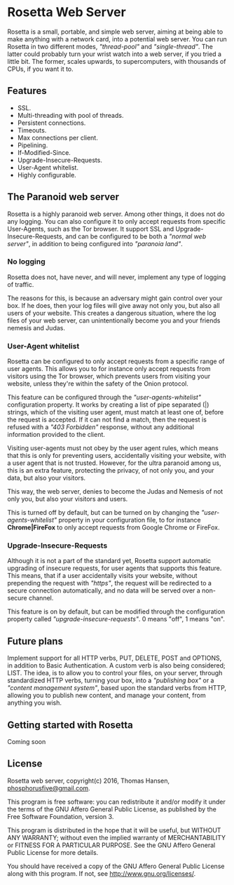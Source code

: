 Rosetta Web Server
==================

Rosetta is a small, portable, and simple web server, aiming at being able to make
anything with a network card, into a potential web server. You can run Rosetta in two
different modes, *"thread-pool"* and *"single-thread"*. The latter could probably
turn your wrist watch into a web server, if you tried a little bit. The former,
scales upwards, to supercomputers, with thousands of CPUs, if you want it to.

## Features

* SSL.
* Multi-threading with pool of threads.
* Persistent connections.
* Timeouts.
* Max connections per client.
* Pipelining.
* If-Modified-Since.
* Upgrade-Insecure-Requests.
* User-Agent whitelist.
* Highly configurable.

## The Paranoid web server

Rosetta is a highly paranoid web server. Among other things, it does not do any logging. You
can also configure it to only accept requests from specific User-Agents, such as the Tor
browser. It support SSL and Upgrade-Insecure-Requests, and can be configured to be both
a *"normal web server"*, in addition to being configured into *"paranoia land"*.

### No logging

Rosetta does not, have never, and will never, implement any type of logging of traffic.

The reasons for this, is because an adversary might gain control over your box. If he does,
then your log files will give away not only you, but also all users of your website. This
creates a dangerous situation, where the log files of your web server, can unintentionally
become you and your friends nemesis and Judas.

### User-Agent whitelist

Rosetta can be configured to only accept requests from a specific range of user agents.
This allows you to for instance only accept requests from visitors using the Tor browser,
which prevents users from visiting your website, unless they're within the safety of
the Onion protocol.

This feature can be configured through the *"user-agents-whitelist"* configuration
property. It works by creating a list of pipe separated (|) strings, which of the
visiting user agent, must match at least one of, before the request is accepted.
If it can not find a match, then the request is refused with a *"403 Forbidden"*
response, without any additional information provided to the client.

Visiting user-agents must not obey by the user agent rules, which means that this
is only for preventing users, accidentally visiting your website, with a user agent
that is not trusted. However, for the ultra paranoid among us, this is an extra
feature, protecting the privacy, of not only you, and your data, but also your visitors.

This way, the web server, denies to become the Judas and Nemesis of not only you, but
also your visitors and users.

This is turned off by default, but can be turned on by changing the *"user-agents-whitelist"*
property in your configuration file, to for instance **Chrome|FireFox** to only accept
requests from Google Chrome or FireFox.

### Upgrade-Insecure-Requests

Although it is not a part of the standard yet, Rosetta support automatic upgrading of
insecure requests, for user agents that supports this feature. This means, that if a user
accidentally visits your website, without prepending the request with *"https"*, the
request will be redirected to a secure connection automatically, and no data will be
served over a non-secure channel.

This feature is on by default, but can be modified through the configuration property
called *"upgrade-insecure-requests"*. 0 means "off", 1 means "on".

## Future plans

Implement support for all HTTP verbs, PUT, DELETE, POST and OPTIONS, in addition to Basic
Authentication. A custom verb is also being considered; LIST. The idea, is to allow you
to control your files, on your server, through standardized HTTP verbs, turning your
box, into a *"publishing box"* or a *"content management system"*, based upon the
standard verbs from HTTP, allowing you to publish new content, and manage your content,
from anything you wish.

## Getting started with Rosetta

Coming soon

## License

Rosetta web server, copyright(c) 2016, Thomas Hansen, phosphorusfive@gmail.com.

This program is free software: you can redistribute it and/or modify
it under the terms of the GNU Affero General Public License, as published by
the Free Software Foundation, version 3.

This program is distributed in the hope that it will be useful,
but WITHOUT ANY WARRANTY; without even the implied warranty of
MERCHANTABILITY or FITNESS FOR A PARTICULAR PURPOSE.  See the
GNU Affero General Public License for more details.

You should have received a copy of the GNU Affero General Public License
along with this program.  If not, see <http://www.gnu.org/licenses/>.


